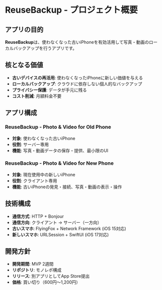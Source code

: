 # ReuseBackup - プロジェクト概要

## アプリの目的

**ReuseBackup**は、使わなくなった古いiPhoneを有効活用して写真・動画のローカルバックアップを行うアプリです。

## 核となる価値

- **古いデバイスの再活用**: 使わなくなったiPhoneに新しい価値を与える
- **ローカルバックアップ**: クラウドに依存しない個人的なバックアップ
- **プライバシー保護**: データが手元に残る
- **コスト削減**: 月額料金不要

## アプリ構成

### ReuseBackup - Photo & Video for Old Phone
- **対象**: 使わなくなった古いiPhone  
- **役割**: サーバー専用
- **機能**: 写真・動画データの保存・提供、最小限のUI

### ReuseBackup - Photo & Video for New Phone  
- **対象**: 現在使用中の新しいiPhone  
- **役割**: クライアント専用
- **機能**: 古いiPhoneの発見・接続、写真・動画の表示・操作

## 技術構成

- **通信方式**: HTTP + Bonjour
- **通信方向**: クライアント → サーバー（一方向）
- **古いスマホ**: FlyingFox + Network Framework (iOS 15対応)
- **新しいスマホ**: URLSession + SwiftUI (iOS 17対応)

## 開発方針

- **開発期間**: MVP 2週間
- **リポジトリ**: モノレポ構成
- **リリース**: 別アプリとしてApp Store提出
- **価格**: 買い切り（600円〜1,200円）